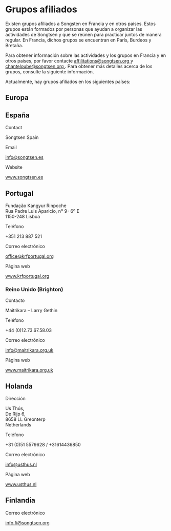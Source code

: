 #  Grupos afiliados 

Existen grupos afiliados a Songsten en Francia y en otros países. Estos grupos están formados por personas que ayudan a organizar las actividades de Songtsen y que se reúnen para practicar juntos de manera regular. En Francia, dichos grupos se encuentran en París, Burdeos y Bretaña. 

Para obtener información sobre las actividades y los grupos en Francia y en otros países, por favor contacte [ affilitations@songtsen.org ](mailto:affiliations@songtsen.org) y [ chanteloube@songtsen.org ](mailto:chanteloube@songtsen.org) . Para obtener más detalles acerca de los grupos, consulte la siguiente información. 

Actualmente, hay grupos afiliados en los siguientes países: 

##  Europa 

##  España 

Contact 

Songtsen Spain 

Email 

[ info@songtsen.es ](mailto:info@songtsen.es)

Website 

[ www.songtsen.es ](http://www.songtsen.es/)

##  Portugal 

Fundação Kangyur Rinpoche   
Rua Padre Luis Aparicio, nº 9- 6º E   
1150-248 Lisboa 

Teléfono 

+351 213 887 521 

Correo electrónico 

[ office@krfportugal.org ](mailto:office@krfportugal.org)

Página web 

[ www.krfportugal.org ](http://www.krfportugal.org/)

###  Reino Unido (Brighton) 

Contacto 

Maitrikara – Larry Gethin 

Teléfono 

+44 (0)12.73.67.58.03 

Correo electrónico 

[ info@maitrikara.org.uk ](mailto:info@maitrikara.org.uk)

Página web 

[ www.maitrikara.org.uk ](http://www.maitrikara.org.uk/)

##  Holanda 

Dirección 

Us Thús,   
De Rijp 6,   
8658 LL Greonterp   
Netherlands 

Teléfono 

+31 (0)51 5579628 / +31614436850 

Correo electrónico 

[ info@usthus.nl ](mailto:info@usthus.nl/)

Página web 

[ www.usthus.nl ](http://www.usthus.nl/)

##  Finlandia 

Correo electrónico 

[ info.fi@songtsen.org ](mailto:info.fi@songtsen.org)
